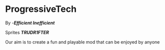 # ProgressiveTech

By
-*__Efficient Inefficient__*

Sprites
*__TRUDR1FTER__*

Our aim is to create a fun and playable mod that can be enjoyed by anyone
